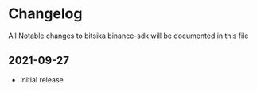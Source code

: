 # Changelog
All Notable changes to bitsika binance-sdk will be documented in this file

## 2021-09-27
- Initial release